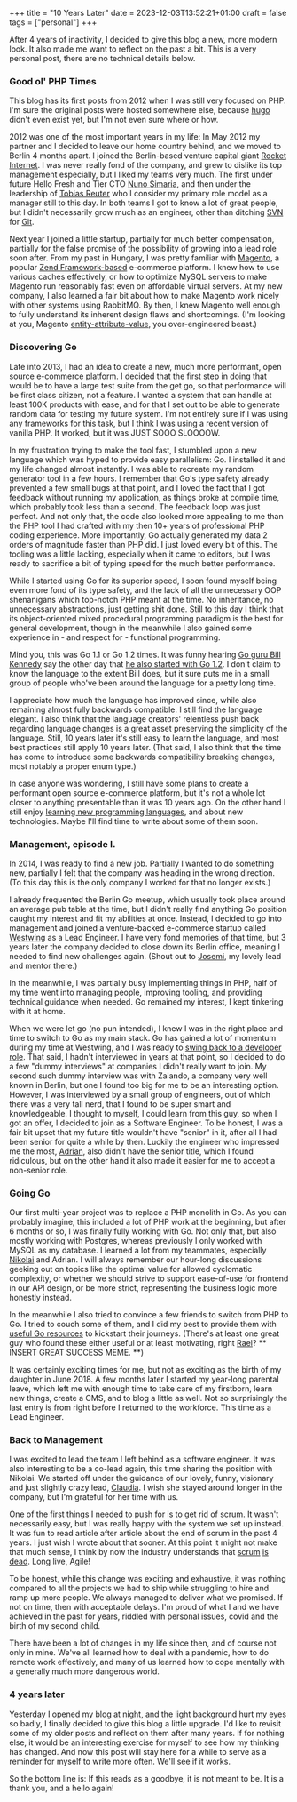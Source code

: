 +++
title = "10 Years Later"
date = 2023-12-03T13:52:21+01:00
draft = false
tags = ["personal"]
+++

After 4 years of inactivity, I decided to give this blog a new, more modern look. It also made me want to reflect on the past a bit. This is a very personal post, there are no technical details below.

### Good ol' PHP Times

This blog has its first posts from 2012 when I was still very focused on PHP. I'm sure the original posts were hosted somewhere else, because [hugo](https://github.com/gohugoio/hugo) didn't even exist yet, but I'm not even sure where or how.

2012 was one of the most important years in my life: In May 2012 my partner and I decided to leave our home country behind, and we moved to Berlin 4 months apart. I joined the Berlin-based venture capital giant [Rocket Internet](https://www.rocket-internet.com/). I was never really fond of the company, and grew to dislike its top management especially, but I liked my teams very much. The first under future Hello Fresh and Tier CTO [Nuno Simaria](https://www.linkedin.com/in/nsimaria/), and then under the leadership of [Tobias Reuter](https://www.linkedin.com/in/tobiasreuter/) who I consider my primary role model as a manager still to this day. In both teams I got to know a lot of great people, but I didn't necessarily grow much as an engineer, other than ditching [SVN](https://en.wikipedia.org/wiki/Apache_Subversion) for [Git](https://en.wikipedia.org/wiki/Git).

Next year I joined a little startup, partially for much better compensation, partially for the false promise of the possibility of growing into a lead role soon after. From my past in Hungary, I was pretty familiar with [Magento](https://en.wikipedia.org/wiki/Magento), a popular [Zend Framework-based](https://en.wikipedia.org/wiki/Laminas) e-commerce platform. I knew how to use various caches effectively, or how to optimize MySQL servers to make Magento run reasonably fast even on affordable virtual servers. At my new company, I also learned a fair bit about how to make Magento work nicely with other systems using RabbitMQ. By then, I knew Magento well enough to fully understand its inherent design flaws and shortcomings. (I'm looking at you, Magento [entity-attribute-value](https://en.wikipedia.org/wiki/Entity%E2%80%93attribute%E2%80%93value_model), you over-engineered beast.)

### Discovering Go

Late into 2013, I had an idea to create a new, much more performant, open source e-commerce platform. I decided that the first step in doing that would be to have a large test suite from the get go, so that performance will be first class citizen, not a feature. I wanted a system that can handle at least 100K products with ease, and for that I set out to be able to generate random data for testing my future system. I'm not entirely sure if I was using any frameworks for this task, but I think I was using a recent version of vanilla PHP. It worked, but it was JUST SOOO SLOOOOW.

In my frustration trying to make the tool fast, I stumbled upon a new language which was hyped to provide easy parallelism: Go. I installed it and my life changed almost instantly. I was able to recreate my random generator tool in a few hours. I remember that Go's type safety already prevented a few small bugs at that point, and I loved the fact that I got feedback without running my application, as things broke at compile time, which probably took less than a second. The feedback loop was just perfect. And not only that, the code also looked more appealing to me than the PHP tool I had crafted with my then 10+ years of professional PHP coding experience. More importantly, Go actually generated my data 2 orders of magnitude faster than PHP did. I just loved every bit of this. The tooling was a little lacking, especially when it came to editors, but I was ready to sacrifice a bit of typing speed for the much better performance. 

While I started using Go for its superior speed, I soon found myself being even more fond of its type safety, and the lack of all the unnecessary OOP shenanigans which top-notch PHP meant at the time. No inheritance, no unnecessary abstractions, just getting shit done. Still to this day I think that its object-oriented mixed procedural programming paradigm is the best for general development, though in the meanwhile I also gained some experience in - and respect for - functional programming.

Mind you, this was Go 1.1 or Go 1.2 times. It was funny hearing [Go guru Bill Kennedy](https://twitter.com/goinggodotnet?lang=en) say the other day that [he also started with Go 1.2](https://youtu.be/0YU4D1TgkrE?si=Aj0LlhACEvSzwEk8). I don't claim to know the language to the extent Bill does, but it sure puts me in a small group of people who've been around the language for a pretty long time.

I appreciate how much the language has improved since, while also remaining almost fully backwards compatible. I still find the language elegant. I also think that the language creators' relentless push back regarding language changes is a great asset preserving the simplicity of the language. Still, 10 years later it's still easy to learn the language, and most best practices still apply 10 years later. (That said, I also think that the time has come to introduce some backwards compatibility breaking changes, most notably a proper enum type.)

In case anyone was wondering, I still have some plans to create a performant open source e-commerce platform, but it's not a whole lot closer to anything presentable than it was 10 years ago. On the other hand I still enjoy [learning new programming languages](/blog/go-is-my-gateway-drug/), and about new technologies. Maybe I'll find time to write about some of them soon.

### Management, episode I.

In 2014, I was ready to find a new job. Partially I wanted to do something new, partially I felt that the company was heading in the wrong direction. (To this day this is the only company I worked for that no longer exists.)

I already frequented the Berlin Go meetup, which usually took place around an average pub table at the time, but I didn't really find anything Go position caught my interest and fit my abilities at once. Instead, I decided to go into management and joined a venture-backed e-commerce startup called [Westwing](https://www.westwing.de/) as a Lead Engineer. I have very fond memories of that time, but 3 years later the company decided to close down its Berlin office, meaning I needed to find new challenges again. (Shout out to [Josemi](https://www.linkedin.com/in/josemiliebana/), my lovely lead and mentor there.)

In the meanwhile, I was partially busy implementing things in PHP, half of my time went into managing people, improving tooling, and providing technical guidance when needed. Go remained my interest, I kept tinkering with it at home.

When we were let go (no pun intended), I knew I was in the right place and time to switch to Go as my main stack. Go has gained a lot of momentum during my time at Westwing, and I was ready to [swing back to a developer role](/blog/3-recent-posts-on-tech-management-i-loved/#the-engineermanager-pendulum). That said, I hadn't interviewed in years at that point, so I decided to do a few "dummy interviews" at companies I didn't really want to join. My second such dummy interview was with Zalando, a company very well known in Berlin, but one I found too big for me to be an interesting option. However, I was interviewed by a small group of engineers, out of which there was a very tall nerd, that I found to be super smart and knowledgeable. I thought to myself, I could learn from this guy, so when I got an offer, I decided to join as a Software Engineer. To be honest, I was a fair bit upset that my future title wouldn't have "senior" in it, after all I had been senior for quite a while by then. Luckily the engineer who impressed me the most, [Adrian](https://www.linkedin.com/in/adrian-stoewer/), also didn't have the senior title, which I found ridiculous, but on the other hand it also made it easier for me to accept a non-senior role.


### Going Go

Our first multi-year project was to replace a PHP monolith in Go. As you can probably imagine, this included a lot of PHP work at the beginning, but after 6 months or so, I was finally fully working with Go. Not only that, but also mostly working with Postgres, whereas previously I only worked with MySQL as my database. I learned a lot from my teammates, especially [Nikolai](https://www.linkedin.com/in/nikolaykrapivchenko/) and Adrian. I will always remember our hour-long discussions geeking out on topics like the optimal value for allowed cyclomatic complexity, or whether we should strive to support ease-of-use for frontend in our API design, or be more strict, representing the business logic more honestly instead.

In the meanwhile I also tried to convince a few friends to switch from PHP to Go. I tried to couch some of them, and I did my best to provide them with [useful Go resources](/blog/everything-you-need-to-know-to-start-with-go/) to kickstart their journeys. (There's at least one great guy who found these either useful or at least motivating, right [Rael](https://www.linkedin.com/in/raelschmulian/)? \*\* INSERT GREAT SUCCESS MEME. \*\*)

It was certainly exciting times for me, but not as exciting as the birth of my daughter in June 2018. A few months later I started my year-long parental leave, which left me with enough time to take care of my firstborn, learn new things, create a CMS, and to blog a little as well. Not so surprisingly the last entry is from right before I returned to the workforce. This time as a Lead Engineer.

### Back to Management

I was excited to lead the team I left behind as a software engineer. It was also interesting to be a co-lead again, this time sharing the position with Nikolai. We started off under the guidance of our lovely, funny, visionary and just slightly crazy lead, [Claudia](https://www.linkedin.com/in/claudia-lajeunesse-gaicd-0395633/). I wish she stayed around longer in the company, but I'm grateful for her time with us.

One of the first things I needed to push for is to get rid of scrum. It wasn't necessarily easy, but I was really happy with the system we set up instead. It was fun to read article after article about the end of scrum in the past 4 years. I just wish I wrote about that sooner. At this point it might not make that much sense, I think by now the industry understands that [scrum](https://www.linkedin.com/pulse/scrum-slowly-dying-david-pereira/) [is](https://blog.logrocket.com/why-scrum-is-becoming-irrelevant/) [dead](https://chrisjameslennon.medium.com/the-age-of-scrum-is-over-185407ad705b). Long live, Agile!

To be honest, while this change was exciting and exhaustive, it was nothing compared to all the projects we had to ship while struggling to hire and ramp up more people. We always managed to deliver what we promised. If not on time, then with acceptable delays. I'm proud of what I and we have achieved in the past for years, riddled with personal issues, covid and the birth of my second child.

There have been a lot of changes in my life since then, and of course not only in mine. We've all learned how to deal with a pandemic, how to do remote work effectively, and many of us learned how to cope mentally with a generally much more dangerous world.

### 4 years later

Yesterday I opened my blog at night, and the light background hurt my eyes so badly, I finally decided to give this blog a little upgrade. I'd like to revisit some of my older posts and reflect on them after many years. If for nothing else, it would be an interesting exercise for myself to see how my thinking has changed. And now this post will stay here for a while to serve as a reminder for myself to write more often. We'll see if it works.

So the bottom line is: If this reads as a goodbye, it is not meant to be. It is a thank you, and a hello again!
